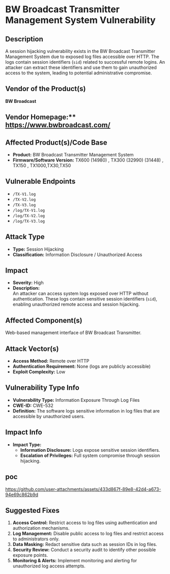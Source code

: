 # BW Broadcast Transmitter Management System Vulnerability

## Description 
A session hijacking vulnerability exists in the BW Broadcast Transmitter Management System due to exposed log files accessible over HTTP. The logs contain session identifiers (`sid`) related to successful remote logins. An attacker can extract these identifiers and use them to gain unauthorized access to the system, leading to potential administrative compromise.

## Vendor of the Product(s)
**BW Broadcast**

## Vendor Homepage:** https://www.bwbroadcast.com/

## Affected Product(s)/Code Base
- **Product:** BW Broadcast Transmitter Management System  
- **Firmware/Software Version:** TX600 (14980) , TX300 (32990) (31448) , TX150  , TX1000,TX30,TX50 

## Vulnerable Endpoints
- `/TX-V1.log`  
- `/TX-V2.log`  
- `/TX-V3.log`  
- `/log/TX-V1.log`  
- `/log/TX-V2.log`  
- `/log/TX-V3.log`  

## Attack Type
- **Type:** Session Hijacking  
- **Classification:** Information Disclosure / Unauthorized Access  

## Impact
- **Severity:** High  
- **Description:**  
  An attacker can access system logs exposed over HTTP without authentication. These logs contain sensitive session identifiers (`sid`), enabling unauthorized remote access and session hijacking.

## Affected Component(s)
Web-based management interface of BW Broadcast Transmitter.

## Attack Vector(s)
- **Access Method:** Remote over HTTP  
- **Authentication Requirement:** None (logs are publicly accessible)  
- **Exploit Complexity:** Low  


## Vulnerability Type Info
- **Vulnerability Type:** Information Exposure Through Log Files  
- **CWE-ID:** CWE-532  
- **Definition:** The software logs sensitive information in log files that are accessible by unauthorized users.  

## Impact Info
- **Impact Type:**  
  - **Information Disclosure:** Logs expose sensitive session identifiers.  
  - **Escalation of Privileges:** Full system compromise through session hijacking.  

## poc
https://github.com/user-attachments/assets/433d867f-89e8-42d4-a673-94e69c862b9d

## Suggested Fixes
1. **Access Control:** Restrict access to log files using authentication and authorization mechanisms.  
2. **Log Management:** Disable public access to log files and restrict access to administrators only.  
3. **Data Masking:** Redact sensitive data such as session IDs in log files.  
4. **Security Review:** Conduct a security audit to identify other possible exposure points.  
5. **Monitoring & Alerts:** Implement monitoring and alerting for unauthorized log access attempts.  
